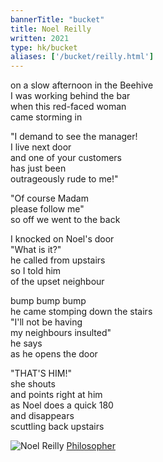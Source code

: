 ```yaml
---
bannerTitle: "bucket" 
title: Noel Reilly
written: 2021
type: hk/bucket
aliases: ['/bucket/reilly.html']
---
```


on a slow afternoon in the Beehive  
I was working behind the bar  
when this red-faced woman  
came storming in  


"I demand to see the manager!  
I live next door  
and one of your customers  
has just been  
outrageously rude to me!"


"Of course Madam  
please follow me"  
so off we went to the back


I knocked on Noel's door  
"What is it?"  
he called from upstairs  
so I told him  
of the upset neighbour


bump bump bump  
he came stomping down the stairs  
"I'll not be having  
my neighbours insulted"  
he says  
as he opens the door


"THAT'S HIM!"  
she shouts  
and points right at him  
as Noel does a quick 180  
and disappears  
scuttling back upstairs

![Noel Reilly](/images/bucket/noel-reilly.jpg "Noel Reilly")
[Philosopher](https://www.swindonadvertiser.co.uk/news/11136446.the-time-an-outrageous-pub-landlord-managed-to-get-swindon-into-the-new-york-times/)
